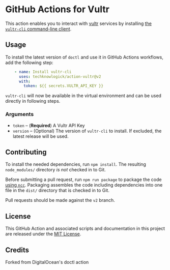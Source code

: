 # GitHub Actions for Vultr

This action enables you to interact with [vultr](https://www.vultr.com/) services by installing [the `vultr-cli` command-line client](https://github.com/vultr/vultr-cli).

## Usage

To install the latest version of `doctl` and use it in GitHub Actions workflows, add the following step:

```yaml
    - name: Install vultr-cli
      uses: techknowlogick/action-vultr@v2
      with:
        token: ${{ secrets.VULTR_API_KEY }}
```

`vultr-cli` will now be available in the virtual environment and can be used directly in following steps. 

### Arguments

- `token` – (**Required**) A Vultr API Key
- `version` – (Optional) The version of `vultr-cli` to install. If excluded, the latest release will be used.

## Contributing

To install the needed dependencies, run `npm install`. The resulting `node_modules/` directory _is not_ checked in to Git.

Before submitting a pull request, run `npm run package` to package the code [using `ncc`](https://github.com/zeit/ncc#ncc). Packaging assembles the code including dependencies into one file in the `dist/` directory that is checked in to Git.

Pull requests should be made against the `v2` branch.

## License

This GitHub Action and associated scripts and documentation in this project are released under the [MIT License](LICENSE).

## Credits

Forked from DigitalOcean's doctl action